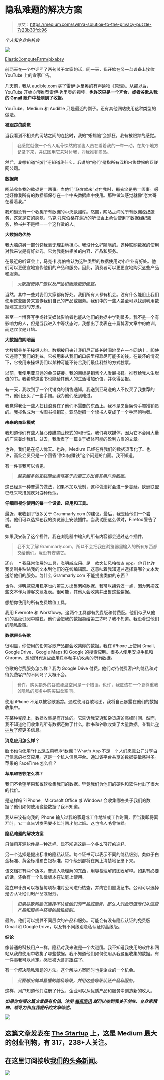 # 隐私难题的解决方案

> 原文：<https://medium.com/swlh/a-solution-to-the-privacy-puzzle-7e23b30fcb96>

*个人和企业的机会*

![](img/0957b5e0995c1155019dc49ca9b8e21b.png)

[ElasticComputeFarm/pixabay](https://pixabay.com/en/cctv-security-camera-1144366/)

前两天在一个中评写了两句关于宜家的话。同一天，我开始在另一台设备上接收 YouTube 上的宜家广告。

几天前，我从 audible.com 买了雷伊·达里奥的有声读物《原理》。从那以后，YouTube 开始向我推荐雷伊·达里奥的视频。**也许这只是一个巧合，或者谷歌从我的 Gmail 账户中检测到了收据。**

YouTube、Medium 和 Audible 只是最近的例子。还有其他网站使用这种类型的做法。

**被跟踪的感觉**

当我看到不相关的网站之间的连接时，我的“蜥蜴脑”会抓狂。我有被跟踪的感觉。

> 我感觉就像一个令人毛骨悚然的销售人员在看着我的一举一动，在某个地方记录下来，并试图用它来对付我，向我推销商品。

然后，我想知道“他们”还知道我什么。我说的“他们”是指所有互相出售数据的互联网公司。

**数据帮**

网站收集我的数据是一回事。当他们“联合起来”对付我时，那完全是另一回事。感觉好像我所有的数据都保存在一个中央数据库中使用。那种做法感觉就像“老大哥在看着我。”

我知道没有一个收集所有数据的中央数据库。然而，网站之间的所有数据经纪服务，这就是它的感觉。马克·扎克伯格在最近的听证会上承认使用了数据经纪服务，脸书并不是唯一一个这样做的人。

**大数据的优势**

我大脑的另一部分说我毫无理由地担心。我没什么好隐瞒的。这种联网数据的使用对我来说是有好处的。它为我提供相关的内容、产品和服务。

在最近的听证会上，马克·扎克伯格认为这种类型的数据使用对小企业有好处。他们可以更便宜地宣传他们的产品和服务。因此，消费者可以更便宜地购买这些产品和服务。

> ***大数据使得广告以及产品和服务更加便宜。***

当然，其中一些对我们大家都有好处。我们所有人都有机会。没有什么能阻止我们使用这些服务来宣传我们自己的产品或服务。我们中的一些人甚至可以找到利用数据建立业务的方法。

甚至一个博客写手或社交媒体影响者也能从他们的数据中学到很多。我不是一个有影响力的人，但是当我进入中等状态时，我想出了发表在十篇博客文章中的教训。而这仅仅是开始。

**大数据的阴暗面**

大数据是关于操纵人的。数据被用来让我们尽可能长时间地呆在一个网站上，即使它违背了我们的利益。它被用来从我们的口袋里榨取尽可能多的钱。在最坏的情况下，它被用来操纵我们以某种可能不符合我们最佳利益的方式投票。

以前，我使用亚马逊的会员链接。我的目标是销售个人发展书籍。推荐给我人生增值的书。我希望这些书也能给其他人的生活增加价值，并获得回报。

有一天，我收到了一个代销商的销售通知。我送到亚马逊的人不仅买了我推荐的书，他们还买了一些手镯。我为他们感到难过。

我觉得我让一些人把钱浪费在了他们不需要的东西上。我不是来当廉价手镯推销员的。我报名成为一名图书推销员。亚马逊把一个读书人变成了一个手环购物者。

**未来的商业模式**

我知道你们有些人担心[传媒](/)商业模式的可行性。我们喜欢媒体，因为它不会用大量的广告轰炸我们。过去，我发表了一篇关于媒体可能的盈利方案的文章。

也许，我们是在杞人忧天。也许，Medium 已经在将我们的数据货币化了。也许，高级会员只是一个回答“你如何赚钱”这个问题的门面。我不知道。

有一件事我可以肯定。

> ***越来越多的互联网业务将基于向第三方出售其用户的数据。***

这已经是一种普遍的做法，如果不加以管制，这种做法将会进一步蔓延。欧洲联盟已经采取措施反对这种做法。

**仔细审视你使用的每一个设备、应用和工具。**

最近，我收到了很多关于 Grammarly.com 的建议。最后，我想给他们一个尝试。他们可以选择在我的浏览器上安装插件。当我试图这么做时，Firefox 警告了我。

如果我安装了这个插件，我在浏览器中输入的所有内容都会通过这个插件。

> 我不太了解 Grammarly.com，所以不会把我在浏览器里输入的所有东西都交给他们。我没有安装它。

还有一个我经常使用的工具，海明威应用。是一款文艺风格检查 app。他们允许我复制并粘贴我的文本到他们的在线编辑器。这意味着我知道并选择将哪个文本发送给他们的服务。为什么 Grammarly.com 不能提出类似的东西？

也许，海明威应用程序也向第三方出售我的数据。我可以接受这一点，因为我把这些文本作为博客文章发表。很可能，其他人会收集并出售这些数据。

想想你使用的所有免费增值工具。

我用 Evernote 和 Workflowy。这两个工具都有免费版和付费版。他们似乎从他们的高级订阅中赚钱。他们会把我的数据卖给第三方吗？我不知道。我没看过他们的隐私政策。

**数据巨头谷歌**

很明显，你使用的任何谷歌产品都会收集你的数据。我在 iPhone 上使用 Gmail、Google Drive、Google Maps 和 Google 的搜索应用。很多人使用安卓手机和 Chrome。想想所有这些应用程序和手机收集的所有数据。

谷歌的付费服务怎么样？我为 Google Drive 付费。他们对待付费客户的隐私和对待免费客户的不同吗？大概不会。

> 也许，购买额外的谷歌硬盘空间是一个错误。也许，我应该在一个更尊重我的隐私的服务中购买磁盘空间。

使用 iPhone 不足以被谷歌追踪。通过使用谷歌地图，我将自己暴露在他们的数据收集中。

在某种程度上，数据收集是有好处的。它告诉我交通和杂货店的高峰时间。然而，我不知道他们收集的所有数据还做了什么。脸书和谷歌收集了大量数据。查看此[守护片](https://www.theguardian.com/commentisfree/2018/mar/28/all-the-data-facebook-google-has-on-you-privacy)了解更多信息。

**消息应用怎么样？**

脸书如何使用“什么是应用程序”数据？What's App 不是一个人们愿意公开分享自己信息的社交应用。这是一个私人信息平台。通过该平台共享的数据要敏感得多。苹果的 FaceTime 怎么样？

**苹果和微软怎么样？**

我们不希望苹果和微软收集我们的数据。毕竟我们为他们的硬件和软件付出了很大的代价。

是这样吗？iPhone、Microsoft Office 或 Windows 会收集哪些关于我们的数据？他们如何使用这些数据？我不知道。

我从来没有向我的 iPhone 输入过我的家庭或工作地址或工作时间，但当我即将离开时，它一直告诉我需要多长时间才能上班。这也令人毛骨悚然。

**隐私难题的解决方案**

只使用开源软件是一种选择。我不知道这是一个多么可行的选择。

另一个选择是提出标准的隐私认证。每个证书可以表示不同的隐私级别。类似于白金标准、黄金标准和白银标准。每个级别都将在网上清楚地记录下来。

该文档将有两个版本。普通人能理解的东西，用容易理解的图表解释。如果有必要的话，还会有一个法律版本在法庭上使用。

独立审计员可以根据每项标准对公司进行核查，并向它们颁发证书。公司可以选择是否认证他们的产品或服务。

> ***如果谷歌和脸书选择不认证他们的产品或服务，那么人们会知道他们从这些产品和服务中获得的隐私级别。***

最终，他们可以提供不同层次的产品和服务。可能会有没有隐私认证的免费版 Gmail 和 Google Drive，以及有不同级别隐私认证的高级版。

**结论**

像普通的科技用户一样，隐私对我来说是一个大谜团。我不知道我使用的软件和网站从我的使用中收集了哪些数据。我不知道他们如何使用从我这里收集的数据。有一件事我可以肯定。感觉被大哥哥跟踪了。

有一个解决隐私难题的方法。这个解决方案同时也是企业的一个机会。

> ***只要想出简单易懂的隐私等级，并用这些等级认证产品和服务。***

这样，用户知道他们注册了什么，企业可以从优质产品和服务中创造新的收入。

***如果你觉得这篇文章很有价值，注册*** [***每周简讯***](https://ideavisionaction.com/email-newsletter/) ***就可以收到我关于创业、企业家精神、领导力和自我提升的文章综述。***

[![](img/308a8d84fb9b2fab43d66c117fcc4bb4.png)](https://medium.com/swlh)

## 这篇文章发表在 [The Startup](https://medium.com/swlh) 上，这是 Medium 最大的创业刊物，有 317，238+人关注。

## 在这里订阅接收[我们的头条新闻](http://growthsupply.com/the-startup-newsletter/)。

[![](img/b0164736ea17a63403e660de5dedf91a.png)](https://medium.com/swlh)